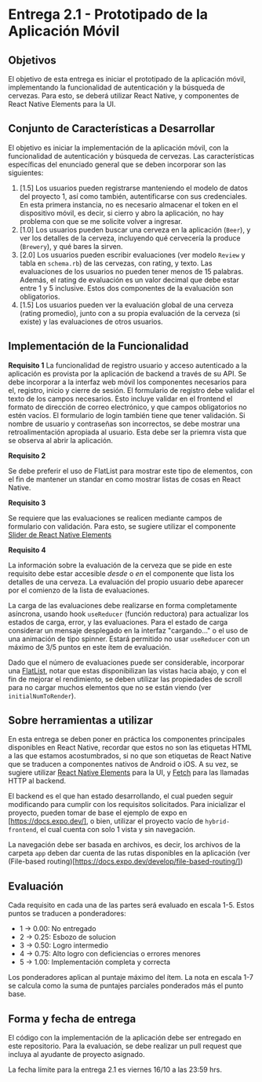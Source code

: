 # Entrega 2.1 - Prototipado de la Aplicación Móvil

## Objetivos

El objetivo de esta entrega es iniciar el prototipado de la aplicación móvil, implementando la funcionalidad de autenticación y la búsqueda de cervezas. Para esto, se deberá utilizar React Native, y componentes de React Native Elements para la UI.

## Conjunto de Características a Desarrollar

El objetivo es iniciar la implementación de la aplicación móvil, con la funcionalidad de autenticación y búsqueda de cervezas. Las características específicas del enunciado general que se deben incorporar son las siguientes:

1. [1.5] Los usuarios pueden registrarse manteniendo el modelo de datos del proyecto 1, así como también, autentificarse con sus credenciales. En esta primera instancia, no es necesario almacenar el token en el dispositivo móvil, es decir, si cierro y abro la aplicación, no hay problema con que se me solicite volver a ingresar.
2. [1.0] Los usuarios pueden buscar una cerveza en la aplicación (`Beer`), y ver los detalles de la cerveza, incluyendo qué cervecería la produce (`Brewery`), y qué bares la sirven.
3. [2.0] Los usuarios pueden escribir evaluaciones (ver modelo `Review` y tabla en `schema.rb`) de las cervezas, con rating, y texto. Las evaluaciones de los usuarios no pueden tener menos de 15 palabras. Además, el rating de evaluación es un valor decimal que debe estar entre 1 y 5 inclusive. Estos dos componentes de la evaluación son obligatorios.
4. [1.5] Los usuarios pueden ver la evaluación global de una cerveza (rating promedio), junto con a su propia evaluación de la cerveza (si existe) y las evaluaciones de otros usuarios.

## Implementación de la Funcionalidad

**Requisito 1**
La funcionalidad de registro usuario y acceso autenticado a la aplicación es provista por la aplicación de backend a través de su API. Se debe incorporar a la interfaz web móvil los componentes necesarios para el, registro, inicio y cierre de sesión. El formulario de registro debe validar el texto de los campos necesarios. Esto incluye validar en el frontend el formato de dirección de correo electrónico, y que campos obligatorios no estén vacíos. El formulario de login también tiene que tener validación. Si nombre de usuario y contraseñas son incorrectos, se debe mostrar una retroalimentación apropiada al usuario. Esta debe ser la priemra vista que se observa al abrir la aplicación.

**Requisito 2**

Se debe preferir el uso de FlatList para mostrar este tipo de elementos, con el fin de mantener un standar en como mostrar listas de cosas en React Native.

**Requisito 3**

Se requiere que las evaluaciones se realicen mediante campos de formulario con validación. Para esto, se sugiere utilizar el componente [Slider de React Native Elements](https://reactnativeelements.com/docs/components/slider)

**Requisito 4**

La información sobre la evaluación de la cerveza que se pide en este requisito debe estar accesible _desde_ o _en_ el componente que lista los detalles de una cerveza. La evaluación del propio usuario debe aparecer por el comienzo de la lista de evaluaciones.

La carga de las evaluaciones debe realizarse en forma completamente asíncrona, usando hook `useReducer` (función reductora) para actualizar los estados de carga, error, y las evaluaciones. Para el estado de carga considerar un mensaje desplegado en la interfaz "cargando..." o el uso de una animación de tipo spinner. Estará permitido no usar `useReducer` con un máximo de 3/5 puntos en este ítem de evaluación.

Dado que el número de evaluaciones puede ser considerable, incorporar una [FlatList](https://reactnative.dev/docs/flatlist), notar que estas disponibilizan las vistas hacia abajo, y con el fin de mejorar el rendimiento, se deben utilizar las propiedades de scroll para no cargar muchos elementos que no se están viendo (ver `initialNumToRender`).

## Sobre herramientas a utilizar

En esta entrega se deben poner en práctica los componentes principales disponibles en React Native, recordar que estos no son las etiquetas HTML a las que estamos acostumbrados, si no que son etiquetas de React Native que se traducen a componentes nativos de Android o iOS. A su vez, se sugiere utilizar [React Native Elements](https://reactnativeelements.com/) para la UI, y [Fetch](https://reactnative.dev/docs/network) para las llamadas HTTP al backend.

El backend es el que han estado desarrollando, el cual pueden seguir modificando para cumplir con los requisitos solicitados. Para inicializar el proyecto, pueden tomar de base el ejemplo de expo en [https://docs.expo.dev/], o bien, utilizar el proyecto vacío de `hybrid-frontend`, el cual cuenta con solo 1 vista y sin navegación.

La navegación debe ser basada en archivos, es decir, los archivos de la carpeta `app` deben dar cuenta de las rutas disponibles en la aplicación (ver (File-based routing)[https://docs.expo.dev/develop/file-based-routing/])

## Evaluación

Cada requisito en cada una de las partes será evaluado en escala 1-5. Estos puntos se traducen a ponderadores:

- 1 -> 0.00: No entregado
- 2 -> 0.25: Esbozo de solucion
- 3 -> 0.50: Logro intermedio
- 4 -> 0.75: Alto logro con deficiencias o errores menores
- 5 -> 1.00: Implementación completa y correcta

Los ponderadores aplican al puntaje máximo del ítem. La nota en escala 1-7 se calcula como la suma de puntajes parciales ponderados más el punto base.

## Forma y fecha de entrega

El código con la implementación de la aplicación debe ser entregado en este repositorio. Para la evaluación, se debe realizar un pull request que incluya al ayudante de proyecto asignado.

La fecha límite para la entrega 2.1 es viernes 16/10 a las 23:59 hrs.
